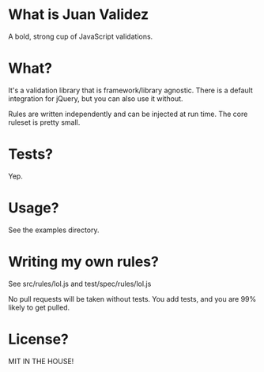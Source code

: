 # What is Juan Validez

A bold, strong cup of JavaScript validations.

# What?

It's a validation library that is framework/library agnostic.  There is a default integration for jQuery, but you can also use it without.

Rules are written independently and can be injected at run time. The core ruleset is pretty small.

# Tests?

Yep.

# Usage?

See the examples directory.

# Writing my own rules?

See src/rules/lol.js and test/spec/rules/lol.js

No pull requests will be taken without tests. You add tests, and you are 99% likely to get pulled.

# License?

MIT IN THE HOUSE!

